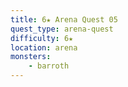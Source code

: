 ```yaml
---
title: 6★ Arena Quest 05
quest_type: arena-quest
difficulty: 6★
location: arena
monsters:
    - barroth
---
```


